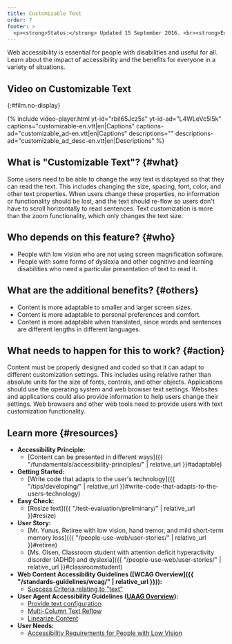 ```yaml
---
title: Customizable Text
order: 7
footer: >
  <p><strong>Status:</strong> Updated 15 September 2016. <br><strong>Editor and project lead:</strong> <a href="https://www.w3.org/People/shadi">Shadi Abou-Zahra</a>. Developed by the <a href="https://www.w3.org/WAI/EO/">Education and Outreach Working Group (EOWG)</a> with support from the <a href="https://www.w3.org/WAI/DEV/">WAI-DEV project</a>, co-funded by the European Commission. <a href="acknowledgements">Acknowledgements</a>.</p>
---
```


Web accessibility is essential for people with disabilities and useful
for all. Learn about the impact of accessibility and the benefits for
everyone in a variety of situations.

## Video on Customizable Text
{:#film.no-display}

{% include video-player.html
    yt-id="rbiI65Jcz5s"
    yt-id-ad="L4WLeVc5l5k"
    captions="customizable-en.vtt|en|Captions"
    captions-ad="customizable_ad-en.vtt|en|Captions"
    descriptions=""
    descriptions-ad="customizable_ad_desc-en.vtt|en|Descriptions"
%}

What is "Customizable Text"? {#what}
----------------------------

Some users need to be able to change the way text is displayed so that
they can read the text. This includes changing the size, spacing, font,
color, and other text properties. When users change these properties, no
information or functionality should be lost, and the text should re-flow
so users don't have to scroll horizontally to read sentences. Text
customization is more than the zoom functionality, which only changes
the text size.

Who depends on this feature? {#who}
----------------------------

-   People with low vision who are not using screen magnification
    software.
-   People with some forms of dyslexia and other cognitive and learning
    disabilities who need a particular presentation of text to read it.

What are the additional benefits? {#others}
---------------------------------

-   Content is more adaptable to smaller and larger screen sizes.
-   Content is more adaptable to personal preferences and comfort.
-   Content is more adaptable when translated, since words and sentences
    are different lengths in different languages.

What needs to happen for this to work? {#action}
--------------------------------------

Content must be properly designed and coded so that it can adapt to
different customization settings. This includes using relative rather
than absolute units for the size of fonts, controls, and other objects.
Applications should use the operating system and web browser text
settings. Websites and applications could also provide information to
help users change their settings. Web browsers and other web tools need
to provide users with text customization functionality.

Learn more {#resources}
----------

-   **Accessibility Principle:**
    -   [Content can be presented in different
        ways]({{ "/fundamentals/accessibility-principles/" | relative_url }}#adaptable)
-   **Getting Started:**
    -   [Write code that adapts to the user's
        technology]({{ "/tips/developing/" | relative_url }}#write-code-that-adapts-to-the-users-technology)
-   **Easy Check:**
    -   [Resize text]({{ "/test-evaluation/preliminary/" | relative_url }}#resize)
-   **User Story:**
    -   [Mr. Yunus, Retiree with low vision, hand tremor, and mild
        short-term memory
        loss]({{ "/people-use-web/user-stories/" | relative_url }}#retiree)
    -   [Ms. Olsen, Classroom student with attention deficit
        hyperactivity disorder (ADHD) and
        dyslexia]({{ "/people-use-web/user-stories/" | relative_url }}#classroomstudent)
-   **Web Content Accessibility Guidelines ([WCAG
    Overview]({{ "/standards-guidelines/wcag/" | relative_url }})):**
    -   [Success Criteria relating to
        "text"](https://www.w3.org/WAI/WCAG20/quickref/?tags=text)
-   **User Agent Accessibility Guidelines ([UAAG
    Overview](https://www.w3.org/WAI/intro/uaag)):**
    -   [Provide text
        configuration](https://www.w3.org/TR/2015/NOTE-UAAG20-20151215/#gl-text-config)
    -   [Multi-Column Text
        Reflow](https://www.w3.org/TR/UAAG20/#sc_1813)
    -   [Linearize Content](https://www.w3.org/TR/UAAG20/#sc_1815)
-   **User Needs:**
    -   [Accessibility Requirements for People with Low
        Vision](http://www.w3.org/TR/low-vision-needs/)

